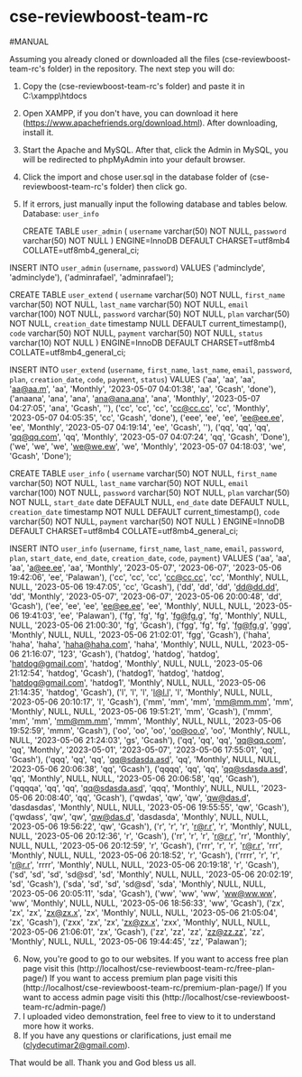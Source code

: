 # cse-reviewboost-team-rc

#MANUAL

Assuming you already cloned or downloaded all the files (cse-reviewboost-team-rc's folder) in the repository. The next step you will do:

1. Copy the (cse-reviewboost-team-rc's folder) and paste it in C:\xampp\htdocs
2. Open XAMPP, if you don't have, you can download it here (https://www.apachefriends.org/download.html). After downloading, install it.
3. Start the Apache and MySQL. After that, click the Admin in MySQL, you will be redirected to phpMyAdmin into your default browser.
4. Click the import and chose user.sql in the database folder of (cse-reviewboost-team-rc's folder) then click go.
5. If it errors, just manually input the following database and tables below.
   Database: `user_info`
   
   CREATE TABLE `user_admin` (
  `username` varchar(50) NOT NULL,
  `password` varchar(50) NOT NULL
) ENGINE=InnoDB DEFAULT CHARSET=utf8mb4 COLLATE=utf8mb4_general_ci;

  INSERT INTO `user_admin` (`username`, `password`) VALUES
('adminclyde', 'adminclyde'),
('adminrafael', 'adminrafael');

CREATE TABLE `user_extend` (
  `username` varchar(50) NOT NULL,
  `first_name` varchar(50) NOT NULL,
  `last_name` varchar(50) NOT NULL,
  `email` varchar(100) NOT NULL,
  `password` varchar(50) NOT NULL,
  `plan` varchar(50) NOT NULL,
  `creation_date` timestamp NULL DEFAULT current_timestamp(),
  `code` varchar(50) NOT NULL,
  `payment` varchar(50) NOT NULL,
  `status` varchar(10) NOT NULL
) ENGINE=InnoDB DEFAULT CHARSET=utf8mb4 COLLATE=utf8mb4_general_ci;

INSERT INTO `user_extend` (`username`, `first_name`, `last_name`, `email`, `password`, `plan`, `creation_date`, `code`, `payment`, `status`) VALUES
('aa', 'aa', 'aa', 'aa@aa.m', 'aa', 'Monthly', '2023-05-07 04:01:38', 'aa', 'Gcash', 'done'),
('anaana', 'ana', 'ana', 'ana@ana.ana', 'ana', 'Monthly', '2023-05-07 04:27:05', 'ana', 'Gcash', ''),
('cc', 'cc', 'cc', 'cc@cc.cc', 'cc', 'Monthly', '2023-05-07 04:05:35', 'cc', 'Gcash', 'done'),
('eee', 'ee', 'ee', 'ee@ee.ee', 'ee', 'Monthly', '2023-05-07 04:19:14', 'ee', 'Gcash', ''),
('qq', 'qq', 'qq', 'qq@qq.com', 'qq', 'Monthly', '2023-05-07 04:07:24', 'qq', 'Gcash', 'Done'),
('we', 'we', 'we', 'we@we.ew', 'we', 'Monthly', '2023-05-07 04:18:03', 'we', 'Gcash', 'Done');

CREATE TABLE `user_info` (
  `username` varchar(50) NOT NULL,
  `first_name` varchar(50) NOT NULL,
  `last_name` varchar(50) NOT NULL,
  `email` varchar(100) NOT NULL,
  `password` varchar(50) NOT NULL,
  `plan` varchar(50) NOT NULL,
  `start_date` date DEFAULT NULL,
  `end_date` date DEFAULT NULL,
  `creation_date` timestamp NOT NULL DEFAULT current_timestamp(),
  `code` varchar(50) NOT NULL,
  `payment` varchar(50) NOT NULL
) ENGINE=InnoDB DEFAULT CHARSET=utf8mb4 COLLATE=utf8mb4_general_ci;

INSERT INTO `user_info` (`username`, `first_name`, `last_name`, `email`, `password`, `plan`, `start_date`, `end_date`, `creation_date`, `code`, `payment`) VALUES
('aa', 'aa', 'aa', 'a@ee.ee', 'aa', 'Monthly', '2023-05-07', '2023-06-07', '2023-05-06 19:42:06', 'ee', 'Palawan'),
('cc', 'cc', 'cc', 'cc@cc.cc', 'cc', 'Monthly', NULL, NULL, '2023-05-06 19:47:05', 'cc', 'Gcash'),
('dd', 'dd', 'dd', 'dd@dd.dd', 'dd', 'Monthly', '2023-05-07', '2023-06-07', '2023-05-06 20:00:48', 'dd', 'Gcash'),
('ee', 'ee', 'ee', 'ee@ee.ee', 'ee', 'Monthly', NULL, NULL, '2023-05-06 19:41:03', 'ee', 'Palawan'),
('fg', 'fg', 'fg', 'fg@fg.g', 'fg', 'Monthly', NULL, NULL, '2023-05-06 21:00:30', 'fg', 'Gcash'),
('fgg', 'fg', 'fg', 'fg@fg.g', 'ggg', 'Monthly', NULL, NULL, '2023-05-06 21:02:01', 'fgg', 'Gcash'),
('haha', 'haha', 'haha', 'haha@haha.com', 'haha', 'Monthly', NULL, NULL, '2023-05-06 21:16:07', '123', 'Gcash'),
('hatdog', 'hatdog', 'hatdog', 'hatdog@gmail.com', 'hatdog', 'Monthly', NULL, NULL, '2023-05-06 21:12:54', 'hatdog', 'Gcash'),
('hatdog1', 'hatdog', 'hatdog', 'hatdog@gmail.com', 'hatdog1', 'Monthly', NULL, NULL, '2023-05-06 21:14:35', 'hatdog', 'Gcash'),
('l', 'l', 'l', 'l@l.l', 'l', 'Monthly', NULL, NULL, '2023-05-06 20:10:17', 'l', 'Gcash'),
('mm', 'mm', 'mm', 'mm@mm.mm', 'mm', 'Monthly', NULL, NULL, '2023-05-06 19:51:21', 'mm', 'Gcash'),
('mmm', 'mm', 'mm', 'mm@mm.mm', 'mmm', 'Monthly', NULL, NULL, '2023-05-06 19:52:59', 'mmm', 'Gcash'),
('oo', 'oo', 'oo', 'oo@oo.o', 'oo', 'Monthly', NULL, NULL, '2023-05-06 21:24:03', 'gs', 'Gcash'),
('qq', 'qq', 'qq', 'qq@qq.com', 'qq', 'Monthly', '2023-05-01', '2023-05-07', '2023-05-06 17:55:01', 'qq', 'Gcash'),
('qqq', 'qq', 'qq', 'qq@sdasda.asd', 'qq', 'Monthly', NULL, NULL, '2023-05-06 20:06:38', 'qq', 'Gcash'),
('qqqq', 'qq', 'qq', 'qq@sdasda.asd', 'qq', 'Monthly', NULL, NULL, '2023-05-06 20:06:58', 'qq', 'Gcash'),
('qqqqa', 'qq', 'qq', 'qq@sdasda.asd', 'qqq', 'Monthly', NULL, NULL, '2023-05-06 20:08:40', 'qq', 'Gcash'),
('qwdas', 'qw', 'qw', 'qw@das.d', 'dasdasdas', 'Monthly', NULL, NULL, '2023-05-06 19:55:55', 'qw', 'Gcash'),
('qwdass', 'qw', 'qw', 'qw@das.d', 'dasdasda', 'Monthly', NULL, NULL, '2023-05-06 19:56:22', 'qw', 'Gcash'),
('r', 'r', 'r', 'r@r.r', 'r', 'Monthly', NULL, NULL, '2023-05-06 20:12:36', 'r', 'Gcash'),
('rr', 'r', 'r', 'r@r.r', 'rr', 'Monthly', NULL, NULL, '2023-05-06 20:12:59', 'r', 'Gcash'),
('rrr', 'r', 'r', 'r@r.r', 'rrr', 'Monthly', NULL, NULL, '2023-05-06 20:18:52', 'r', 'Gcash'),
('rrrr', 'r', 'r', 'r@r.r', 'rrrr', 'Monthly', NULL, NULL, '2023-05-06 20:19:18', 'r', 'Gcash'),
('sd', 'sd', 'sd', 'sd@sd', 'sd', 'Monthly', NULL, NULL, '2023-05-06 20:02:19', 'sd', 'Gcash'),
('sda', 'sd', 'sd', 'sd@sd', 'sda', 'Monthly', NULL, NULL, '2023-05-06 20:05:11', 'sda', 'Gcash'),
('ww', 'ww', 'ww', 'ww@ww.ww', 'ww', 'Monthly', NULL, NULL, '2023-05-06 18:56:33', 'ww', 'Gcash'),
('zx', 'zx', 'zx', 'zx@zx.x', 'zx', 'Monthly', NULL, NULL, '2023-05-06 21:05:04', 'zx', 'Gcash'),
('zxx', 'zx', 'zx', 'zx@zx.x', 'zxx', 'Monthly', NULL, NULL, '2023-05-06 21:06:01', 'zx', 'Gcash'),
('zz', 'zz', 'zz', 'zz@zz.zz', 'zz', 'Monthly', NULL, NULL, '2023-05-06 19:44:45', 'zz', 'Palawan');

6. Now, you're good to go to our websites. If you want to access free plan page visit this (http://localhost/cse-reviewboost-team-rc/free-plan-page/)
   If you want to access premium plan page visiti this (http://localhost/cse-reviewboost-team-rc/premium-plan-page/)
   If you want to access admin page visiti this (http://localhost/cse-reviewboost-team-rc/admin-page/)
7. I uploaded video demonstration, feel free to view to it to understand more how it works. 
8. If you have any questions or clarifications, just email me (clydecutimar2@gmail.com).

That would be all. Thank you and God bless us all.
